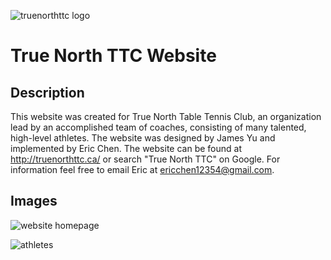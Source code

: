 ![truenorthttc logo](https://github.com/Eircc/pingpong-repo/blob/main/images/logos/rectangle%20red%20logo.jpg)
# True North TTC Website 

## Description

This website was created for True North Table Tennis Club, an organization lead by an accomplished team of coaches, consisting of many talented, high-level athletes. The website was designed by James Yu and implemented by Eric Chen. The website can be found at http://truenorthttc.ca/ or search "True North TTC" on Google. For information feel free to email Eric at ericchen12354@gmail.com.

## Images

![website homepage](https://github.com/Eircc/pingpong-repo/blob/main/images/home.PNG)

![athletes](https://github.com/Eircc/pingpong-repo/blob/main/images/athletes.PNG)
